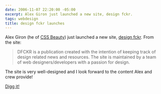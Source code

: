 ```yaml
---
date: 2006-11-07 22:20:00 -05:00
excerpt: Alex Giron just launched a new site, design fckr.
tags: webdesign
title: design fckr launches
---
```


Alex Giron (he of [CSS Beauty](http://www.cssbeauty.com/)) just launched a new site, [design fckr](http://dfckr.com/). From the site:

> DFCKR is a publication created with the intention of keeping track of design related news and resources. The site is maintained by a team of web designers/developers with a passion for design.

The site is very well-designed and I look forward to the content Alex and crew provide!

[Digg it!](http://digg.com/design/design_fckr_launches)